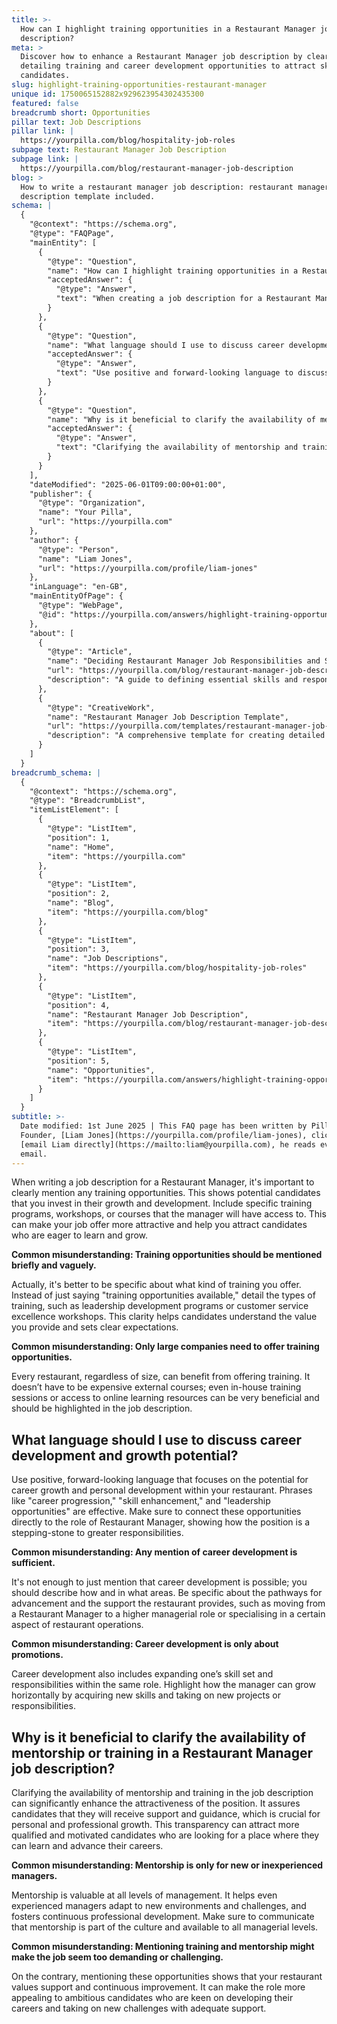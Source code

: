 ```yaml
---
title: >-
  How can I highlight training opportunities in a Restaurant Manager job
  description?
meta: >
  Discover how to enhance a Restaurant Manager job description by clearly
  detailing training and career development opportunities to attract skilled
  candidates.
slug: highlight-training-opportunities-restaurant-manager
unique id: 1750065152882x929623954302435300
featured: false
breadcrumb short: Opportunities
pillar text: Job Descriptions
pillar link: |
  https://yourpilla.com/blog/hospitality-job-roles
subpage text: Restaurant Manager Job Description
subpage link: |
  https://yourpilla.com/blog/restaurant-manager-job-description
blog: >
  How to write a restaurant manager job description: restaurant manager job
  description template included.
schema: |
  {
    "@context": "https://schema.org",
    "@type": "FAQPage",
    "mainEntity": [
      {
        "@type": "Question",
        "name": "How can I highlight training opportunities in a Restaurant Manager job description?",
        "acceptedAnswer": {
          "@type": "Answer",
          "text": "When creating a job description for a Restaurant Manager, clearly describe any training opportunities. Specify training programs, workshops, or courses available to the manager. Being specific about such opportunities not only makes the job more attractive but also shows your investment in the professional growth of potential candidates."
        }
      },
      {
        "@type": "Question",
        "name": "What language should I use to discuss career development and growth potential?",
        "acceptedAnswer": {
          "@type": "Answer",
          "text": "Use positive and forward-looking language to discuss career development and growth potential for a Restaurant Manager. Include phrases like 'career progression,' 'skill enhancement,' and 'leadership opportunities.' Be specific about the pathways for advancement and the support available, like moving to higher managerial roles or specialising in certain operational aspects."
        }
      },
      {
        "@type": "Question",
        "name": "Why is it beneficial to clarify the availability of mentorship or training in a Restaurant Manager job description?",
        "acceptedAnswer": {
          "@type": "Answer",
          "text": "Clarifying the availability of mentorship and training in the job description enhances the appeal of the position. It assures candidates of available support and guidance, crucial for personal and professional growth. This attracts qualified and motivated candidates who seek a supportive environment for career advancement."
        }
      }
    ],
    "dateModified": "2025-06-01T09:00:00+01:00",
    "publisher": {
      "@type": "Organization",
      "name": "Your Pilla",
      "url": "https://yourpilla.com"
    },
    "author": {
      "@type": "Person",
      "name": "Liam Jones",
      "url": "https://yourpilla.com/profile/liam-jones"
    },
    "inLanguage": "en-GB",
    "mainEntityOfPage": {
      "@type": "WebPage",
      "@id": "https://yourpilla.com/answers/highlight-training-opportunities-restaurant-manager"
    },
    "about": [
      {
        "@type": "Article",
        "name": "Deciding Restaurant Manager Job Responsibilities and Skills",
        "url": "https://yourpilla.com/blog/restaurant-manager-job-description",
        "description": "A guide to defining essential skills and responsibilities for a Restaurant Manager to ensure effective job performance."
      },
      {
        "@type": "CreativeWork",
        "name": "Restaurant Manager Job Description Template",
        "url": "https://yourpilla.com/templates/restaurant-manager-job-description",
        "description": "A comprehensive template for creating detailed and effective restaurant manager job descriptions."
      }
    ]
  }
breadcrumb_schema: |
  {
    "@context": "https://schema.org",
    "@type": "BreadcrumbList",
    "itemListElement": [
      {
        "@type": "ListItem",
        "position": 1,
        "name": "Home",
        "item": "https://yourpilla.com"
      },
      {
        "@type": "ListItem",
        "position": 2,
        "name": "Blog",
        "item": "https://yourpilla.com/blog"
      },
      {
        "@type": "ListItem",
        "position": 3,
        "name": "Job Descriptions",
        "item": "https://yourpilla.com/blog/hospitality-job-roles"
      },
      {
        "@type": "ListItem",
        "position": 4,
        "name": "Restaurant Manager Job Description",
        "item": "https://yourpilla.com/blog/restaurant-manager-job-description"
      },
      {
        "@type": "ListItem",
        "position": 5,
        "name": "Opportunities",
        "item": "https://yourpilla.com/answers/highlight-training-opportunities-restaurant-manager"
      }
    ]
  }
subtitle: >-
  Date modified: 1st June 2025 | This FAQ page has been written by Pilla
  Founder, [Liam Jones](https://yourpilla.com/profile/liam-jones), click to
  [email Liam directly](https://mailto:liam@yourpilla.com), he reads every
  email.
---
```

When writing a job description for a Restaurant Manager, it's important to clearly mention any training opportunities. This shows potential candidates that you invest in their growth and development. Include specific training programs, workshops, or courses that the manager will have access to. This can make your job offer more attractive and help you attract candidates who are eager to learn and grow.

**Common misunderstanding: Training opportunities should be mentioned briefly and vaguely.**

Actually, it's better to be specific about what kind of training you offer. Instead of just saying "training opportunities available," detail the types of training, such as leadership development programs or customer service excellence workshops. This clarity helps candidates understand the value you provide and sets clear expectations.

**Common misunderstanding: Only large companies need to offer training opportunities.**

Every restaurant, regardless of size, can benefit from offering training. It doesn’t have to be expensive external courses; even in-house training sessions or access to online learning resources can be very beneficial and should be highlighted in the job description.

## What language should I use to discuss career development and growth potential?

Use positive, forward-looking language that focuses on the potential for career growth and personal development within your restaurant. Phrases like "career progression," "skill enhancement," and "leadership opportunities" are effective. Make sure to connect these opportunities directly to the role of Restaurant Manager, showing how the position is a stepping-stone to greater responsibilities.

**Common misunderstanding: Any mention of career development is sufficient.**

It's not enough to just mention that career development is possible; you should describe how and in what areas. Be specific about the pathways for advancement and the support the restaurant provides, such as moving from a Restaurant Manager to a higher managerial role or specialising in a certain aspect of restaurant operations.

**Common misunderstanding: Career development is only about promotions.**

Career development also includes expanding one’s skill set and responsibilities within the same role. Highlight how the manager can grow horizontally by acquiring new skills and taking on new projects or responsibilities.

## Why is it beneficial to clarify the availability of mentorship or training in a Restaurant Manager job description?

Clarifying the availability of mentorship and training in the job description can significantly enhance the attractiveness of the position. It assures candidates that they will receive support and guidance, which is crucial for personal and professional growth. This transparency can attract more qualified and motivated candidates who are looking for a place where they can learn and advance their careers.

**Common misunderstanding: Mentorship is only for new or inexperienced managers.**

Mentorship is valuable at all levels of management. It helps even experienced managers adapt to new environments and challenges, and fosters continuous professional development. Make sure to communicate that mentorship is part of the culture and available to all managerial levels.

**Common misunderstanding: Mentioning training and mentorship might make the job seem too demanding or challenging.**

On the contrary, mentioning these opportunities shows that your restaurant values support and continuous improvement. It can make the role more appealing to ambitious candidates who are keen on developing their careers and taking on new challenges with adequate support.

